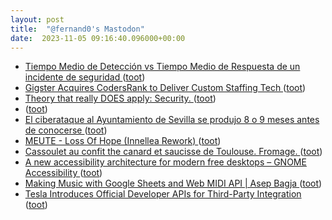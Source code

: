 ```yaml
---
layout: post
title:  "@fernand0's Mastodon"
date:  2023-11-05 09:16:40.096000+00:00
---
```

*  [ Tiempo Medio de Detección vs Tiempo Medio de Respuesta de un incidente de seguridad ](https://blog.segu-info.com.ar) ([toot](https://mastodon.social/@fernand0/111357185235073099))
*  [Gigster Acquires CodersRank to Deliver Custom Staffing Tech ](https://www.builtinaustin.com/2023/10/06/gigster-acquires-codersran) ([toot](https://mastodon.social/@fernand0/111356962965437897))
*  [Theory that really DOES apply: Security.  ](https://blog.computationalcomplexity.org/2023/10/theory-that-really-does-apply-security.htm) ([toot](https://mastodon.social/@fernand0/111353841244935181))
*  [ ](https://masto.es/@cavalleto) ([toot](https://mastodon.social/@fernand0/111353657349821225))
*  [El ciberataque al Ayuntamiento de Sevilla se produjo 8 o 9 meses antes de conocerse ](https://www.larazon.es/andalucia/ciberataque-ayuntamiento-sevilla-produjo-8-9-meses-antes-conocerse_20231026653a80c132dc750001465727.htm) ([toot](https://mastodon.social/@fernand0/111353601138652154))
*  [MEUTE - Loss Of Hope (Innellea Rework) ](https://www.youtube.com/watch?v=QGClnYQYFq4&feature=youtu.b) ([toot](https://mastodon.social/@fernand0/111353543092868925))
*  [Cassoulet au confit the canard et saucisse de Toulouse. Fromage. ](https://avecesunafoto.wordpress.com/2023/11/04/cassoulet-au-confit-the-canard-et-saucisse-de-toulouse-fromage) ([toot](https://mastodon.social/@fernand0/111353501610458330))
*  [A new accessibility architecture for modern free desktops – GNOME Accessibility ](https://blogs.gnome.org/a11y/2023/10/27/a-new-accessibility-architecture-for-modern-free-desktops) ([toot](https://mastodon.social/@fernand0/111353416781581913))
*  [Making Music with Google Sheets and Web MIDI API \| Asep Bagja ](https://www.asepbagja.com/programming/making-music-with-google-sheets) ([toot](https://mastodon.social/@fernand0/111353204431485542))
*  [Tesla Introduces Official Developer APIs for Third-Party Integration ](https://www.infoq.com/news/2023/10/tesla-developer-apis) ([toot](https://mastodon.social/@fernand0/111353048210152587))
